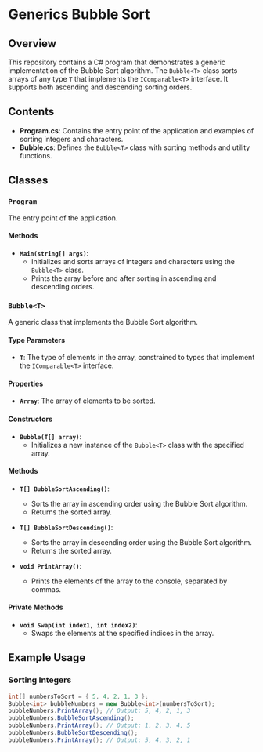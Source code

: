 # Generics Bubble Sort

## Overview

This repository contains a C# program that demonstrates a generic implementation of the Bubble Sort algorithm. The `Bubble<T>` class sorts arrays of any type `T` that implements the `IComparable<T>` interface. It supports both ascending and descending sorting orders.

## Contents

- **Program.cs**: Contains the entry point of the application and examples of sorting integers and characters.
- **Bubble.cs**: Defines the `Bubble<T>` class with sorting methods and utility functions.

## Classes

### `Program`

The entry point of the application.

#### Methods

- **`Main(string[] args)`**: 
  - Initializes and sorts arrays of integers and characters using the `Bubble<T>` class.
  - Prints the array before and after sorting in ascending and descending orders.

### `Bubble<T>`

A generic class that implements the Bubble Sort algorithm.

#### Type Parameters

- **`T`**: The type of elements in the array, constrained to types that implement the `IComparable<T>` interface.

#### Properties

- **`Array`**: The array of elements to be sorted.

#### Constructors

- **`Bubble(T[] array)`**: 
  - Initializes a new instance of the `Bubble<T>` class with the specified array.

#### Methods

- **`T[] BubbleSortAscending()`**: 
  - Sorts the array in ascending order using the Bubble Sort algorithm.
  - Returns the sorted array.

- **`T[] BubbleSortDescending()`**: 
  - Sorts the array in descending order using the Bubble Sort algorithm.
  - Returns the sorted array.

- **`void PrintArray()`**: 
  - Prints the elements of the array to the console, separated by commas.

#### Private Methods

- **`void Swap(int index1, int index2)`**: 
  - Swaps the elements at the specified indices in the array.

## Example Usage

### Sorting Integers

```csharp
int[] numbersToSort = { 5, 4, 2, 1, 3 };
Bubble<int> bubbleNumbers = new Bubble<int>(numbersToSort);
bubbleNumbers.PrintArray(); // Output: 5, 4, 2, 1, 3
bubbleNumbers.BubbleSortAscending();
bubbleNumbers.PrintArray(); // Output: 1, 2, 3, 4, 5
bubbleNumbers.BubbleSortDescending();
bubbleNumbers.PrintArray(); // Output: 5, 4, 3, 2, 1
